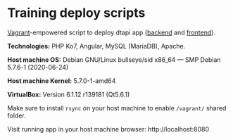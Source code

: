 # Training deploy scripts

[Vagrant](https://www.vagrantup.com/)-empowered script to deploy dtapi app ([backend](https://github.com/yurkovskiy/dtapi) and [frontend](https://github.com/yurkovskiy/IF-105.UI.dtapi.if.ua.io)).

**Technologies:** PHP Ko7, Angular, MySQL (MariaDB), Apache.

**Host machine OS:** Debian GNU/Linux bullseye/sid x86_64 — SMP Debian 5.7.6-1 (2020-06-24)

**Host machine Kernel:** 5.7.0-1-amd64

**VirtualBox:** Version 6.1.12 r139181 (Qt5.6.1)

Make sure to install `rsync` on your host machine to enable `/vagrant/` shared folder.

Visit running app in your host machine browser: http://localhost:8080
